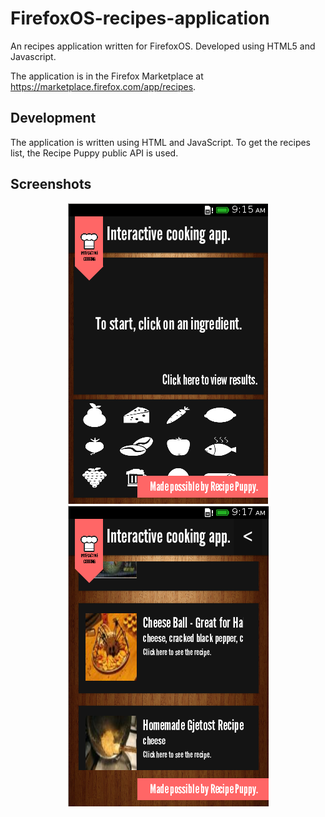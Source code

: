 FirefoxOS-recipes-application
=============================

An recipes application written for FirefoxOS. Developed using HTML5 and Javascript.

The application is in the Firefox Marketplace at https://marketplace.firefox.com/app/recipes.

Development
-----------

The application is written using HTML and JavaScript. To get the recipes list, the Recipe Puppy
public API is used.

Screenshots
-----------

<div align="center">
<img src="screenshots/screenshot.png" />
<span></span>
<img src="screenshots/screenshot1.png" />
</div>
